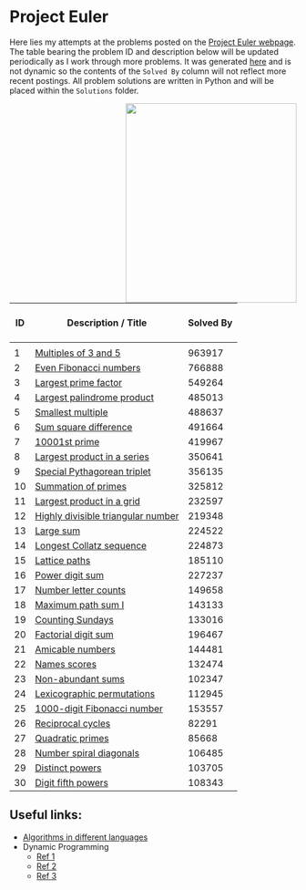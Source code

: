 # Project Euler
Here lies my attempts at the problems posted on the [Project Euler webpage](https://projecteuler.net/archives). The table bearing the problem ID and description below will be updated periodically as I work through more problems. It was generated [here](https://tabletomarkdown.com/convert-website-table-to-markdown/) and is not dynamic so the contents of the `Solved By` column will not reflect more recent postings. All problem solutions are written in Python and will be placed within the `Solutions` folder.

<img align="right" width="300" height="350" src="https://projecteuler.net/images/euler_portrait.png">

| <br>**ID**<br><br> | Description / Title                                                                                                         | Solved By |
| ------------------ | --------------------------------------------------------------------------------------------------------------------------- | --------- |
|  |
| 1                  | [Multiples of 3 and 5](https://projecteuler.net/problem=1 "Published on Friday, 5th October 2001, 06:00 pm")                | 963917    |
| 2                  | [Even Fibonacci numbers](https://projecteuler.net/problem=2 "Published on Friday, 19th October 2001, 06:00 pm")             | 766888    |
| 3                  | [Largest prime factor](https://projecteuler.net/problem=3 "Published on Friday, 2nd November 2001, 06:00 pm")               | 549264    |
| 4                  | [Largest palindrome product](https://projecteuler.net/problem=4 "Published on Friday, 16th November 2001, 06:00 pm")        | 485013    |
| 5                  | [Smallest multiple](https://projecteuler.net/problem=5 "Published on Friday, 30th November 2001, 06:00 pm")                 | 488637    |
| 6                  | [Sum square difference](https://projecteuler.net/problem=6 "Published on Friday, 14th December 2001, 06:00 pm")             | 491664    |
| 7                  | [10001st prime](https://projecteuler.net/problem=7 "Published on Friday, 28th December 2001, 06:00 pm")                     | 419967    |
| 8                  | [Largest product in a series](https://projecteuler.net/problem=8 "Published on Friday, 11th January 2002, 06:00 pm")        | 350641    |
| 9                  | [Special Pythagorean triplet](https://projecteuler.net/problem=9 "Published on Friday, 25th January 2002, 06:00 pm")        | 356135    |
| 10                 | [Summation of primes](https://projecteuler.net/problem=10 "Published on Friday, 8th February 2002, 06:00 pm")               | 325812    |
| 11                 | [Largest product in a grid](https://projecteuler.net/problem=11 "Published on Friday, 22nd February 2002, 06:00 pm")        | 232597    |
| 12                 | [Highly divisible triangular number](https://projecteuler.net/problem=12 "Published on Friday, 8th March 2002, 06:00 pm")   | 219348    |
| 13                 | [Large sum](https://projecteuler.net/problem=13 "Published on Friday, 22nd March 2002, 06:00 pm")                           | 224522    |
| 14                 | [Longest Collatz sequence](https://projecteuler.net/problem=14 "Published on Friday, 5th April 2002, 06:00 pm")             | 224873    |
| 15                 | [Lattice paths](https://projecteuler.net/problem=15 "Published on Friday, 19th April 2002, 06:00 pm")                       | 185110    |
| 16                 | [Power digit sum](https://projecteuler.net/problem=16 "Published on Friday, 3rd May 2002, 06:00 pm")                        | 227237    |
| 17                 | [Number letter counts](https://projecteuler.net/problem=17 "Published on Friday, 17th May 2002, 06:00 pm")                  | 149658    |
| 18                 | [Maximum path sum I](https://projecteuler.net/problem=18 "Published on Friday, 31st May 2002, 06:00 pm")                    | 143133    |
| 19                 | [Counting Sundays](https://projecteuler.net/problem=19 "Published on Friday, 14th June 2002, 06:00 pm")                     | 133016    |
| 20                 | [Factorial digit sum](https://projecteuler.net/problem=20 "Published on Friday, 21st June 2002, 06:00 pm")                  | 196467    |
| 21                 | [Amicable numbers](https://projecteuler.net/problem=21 "Published on Friday, 5th July 2002, 06:00 pm")                      | 144481    |
| 22                 | [Names scores](https://projecteuler.net/problem=22 "Published on Friday, 19th July 2002, 06:00 pm")                         | 132474    |
| 23                 | [Non-abundant sums](https://projecteuler.net/problem=23 "Published on Friday, 2nd August 2002, 06:00 pm")                   | 102347    |
| 24                 | [Lexicographic permutations](https://projecteuler.net/problem=24 "Published on Friday, 16th August 2002, 06:00 pm")         | 112945    |
| 25                 | [1000-digit Fibonacci number](https://projecteuler.net/problem=25 "Published on Friday, 30th August 2002, 06:00 pm")        | 153557    |
| 26                 | [Reciprocal cycles](https://projecteuler.net/problem=26 "Published on Friday, 13th September 2002, 06:00 pm")               | 82291     |
| 27                 | [Quadratic primes](https://projecteuler.net/problem=27 "Published on Friday, 27th September 2002, 06:00 pm")                | 85668     |
| 28                 | [Number spiral diagonals](https://projecteuler.net/problem=28 "Published on Friday, 11th October 2002, 06:00 pm")           | 106485    |
| 29                 | [Distinct powers](https://projecteuler.net/problem=29 "Published on Friday, 25th October 2002, 06:00 pm")                   | 103705    |
| 30                 | [Digit fifth powers](https://projecteuler.net/problem=30 "Published on Friday, 8th November 2002, 06:00 pm")                | 108343    |

<!--
| 31                 | [Coin sums](https://projecteuler.net/problem=31 "Published on Friday, 22nd November 2002, 06:00 pm")                        | 83434     |
| 32                 | [Pandigital products](https://projecteuler.net/problem=32 "Published on Friday, 6th December 2002, 06:00 pm")               | 69697     |
| 33                 | [Digit cancelling fractions](https://projecteuler.net/problem=33 "Published on Friday, 20th December 2002, 06:00 pm")       | 70165     |
| 34                 | [Digit factorials](https://projecteuler.net/problem=34 "Published on Friday, 3rd January 2003, 06:00 pm")                   | 92647     |
| 35                 | [Circular primes](https://projecteuler.net/problem=35 "Published on Friday, 17th January 2003, 06:00 pm")                   | 83033     |
| 36                 | [Double-base palindromes](https://projecteuler.net/problem=36 "Published on Friday, 31st January 2003, 06:00 pm")           | 87195     |
| 37                 | [Truncatable primes](https://projecteuler.net/problem=37 "Published on Friday, 14th February 2003, 06:00 pm")               | 72010     |
| 38                 | [Pandigital multiples](https://projecteuler.net/problem=38 "Published on Friday, 28th February 2003, 06:00 pm")             | 61519     |
| 39                 | [Integer right triangles](https://projecteuler.net/problem=39 "Published on Friday, 14th March 2003, 06:00 pm")             | 71600     |
| 40                 | [Champernowne's constant](https://projecteuler.net/problem=40 "Published on Friday, 28th March 2003, 06:00 pm")             | 78446     |
| 41                 | [Pandigital prime](https://projecteuler.net/problem=41 "Published on Friday, 11th April 2003, 06:00 pm")                    | 66541     |
| 42                 | [Coded triangle numbers](https://projecteuler.net/problem=42 "Published on Friday, 25th April 2003, 06:00 pm")              | 72823     |
| 43                 | [Sub-string divisibility](https://projecteuler.net/problem=43 "Published on Friday, 9th May 2003, 06:00 pm")                | 58271     |
| 44                 | [Pentagon numbers](https://projecteuler.net/problem=44 "Published on Friday, 23rd May 2003, 06:00 pm")                      | 56952     |
| 45                 | [Triangular, pentagonal, and hexagonal](https://projecteuler.net/problem=45 "Published on Friday, 6th June 2003, 06:00 pm") | 69488     |
| 46                 | [Goldbach's other conjecture](https://projecteuler.net/problem=46 "Published on Friday, 20th June 2003, 06:00 pm")          | 60032     |
| 47                 | [Distinct primes factors](https://projecteuler.net/problem=47 "Published on Friday, 4th July 2003, 06:00 pm")               | 56445     |
| 48                 | [Self powers](https://projecteuler.net/problem=48 "Published on Friday, 18th July 2003, 06:00 pm")                          | 110557    |
| 49                 | [Prime permutations](https://projecteuler.net/problem=49 "Published on Friday, 1st August 2003, 06:00 pm")                  | 56365     |
| 50                 | [Consecutive prime sum](https://projecteuler.net/problem=50 "Published on Friday, 15th August 2003, 06:00 pm")              | 60931     |
| 51  | [Prime digit replacements](https://projecteuler.net/problem=51 "Published on Friday, 29th August 2003, 06:00 pm")                | 32519 |
| 52  | [Permuted multiples](https://projecteuler.net/problem=52 "Published on Friday, 12th September 2003, 06:00 pm")                   | 63595 |
| 53  | [Combinatoric selections](https://projecteuler.net/problem=53 "Published on Friday, 26th September 2003, 06:00 pm")              | 57425 |
| 54  | [Poker hands](https://projecteuler.net/problem=54 "Published on Friday, 10th October 2003, 06:00 pm")                            | 34807 |
| 55  | [Lychrel numbers](https://projecteuler.net/problem=55 "Published on Friday, 24th October 2003, 06:00 pm")                        | 52288 |
| 56  | [Powerful digit sum](https://projecteuler.net/problem=56 "Published on Friday, 7th November 2003, 06:00 pm")                     | 56699 |
| 57  | [Square root convergents](https://projecteuler.net/problem=57 "Published on Friday, 21st November 2003, 06:00 pm")               | 40174 |
| 58  | [Spiral primes](https://projecteuler.net/problem=58 "Published on Friday, 5th December 2003, 06:00 pm")                          | 38777 |
| 59  | [XOR decryption](https://projecteuler.net/problem=59 "Published on Friday, 19th December 2003, 06:00 pm")                        | 39887 |
| 60  | [Prime pair sets](https://projecteuler.net/problem=60 "Published on Friday, 2nd January 2004, 06:00 pm")                         | 25458 |
| 61  | [Cyclical figurate numbers](https://projecteuler.net/problem=61 "Published on Friday, 16th January 2004, 06:00 pm")              | 24298 |
| 62  | [Cubic permutations](https://projecteuler.net/problem=62 "Published on Friday, 30th January 2004, 06:00 pm")                     | 30110 |
| 63  | [Powerful digit counts](https://projecteuler.net/problem=63 "Published on Friday, 13th February 2004, 06:00 pm")                 | 41781 |
| 64  | [Odd period square roots](https://projecteuler.net/problem=64 "Published on Friday, 27th February 2004, 06:00 pm")               | 21072 |
| 65  | [Convergents of e](https://projecteuler.net/problem=65 "Published on Friday, 12th March 2004, 06:00 pm")                         | 28720 |
| 66  | [Diophantine equation](https://projecteuler.net/problem=66 "Published on Friday, 26th March 2004, 06:00 pm")                     | 18689 |
| 67  | [Maximum path sum II](https://projecteuler.net/problem=67 "Published on Friday, 9th April 2004, 06:00 pm")                       | 93969 |
| 68  | [Magic 5-gon ring](https://projecteuler.net/problem=68 "Published on Friday, 23rd April 2004, 06:00 pm")                         | 19781 |
| 69  | [Totient maximum](https://projecteuler.net/problem=69 "Published on Friday, 7th May 2004, 06:00 pm")                             | 33425 |
| 70  | [Totient permutation](https://projecteuler.net/problem=70 "Published on Friday, 21st May 2004, 06:00 pm")                        | 21235 |
| 71  | [Ordered fractions](https://projecteuler.net/problem=71 "Published on Friday, 4th June 2004, 06:00 pm")                          | 28109 |
| 72  | [Counting fractions](https://projecteuler.net/problem=72 "Published on Friday, 18th June 2004, 06:00 pm")                        | 21313 |
| 73  | [Counting fractions in a range](https://projecteuler.net/problem=73 "Published on Friday, 2nd July 2004, 06:00 pm")              | 23994 |
| 74  | [Digit factorial chains](https://projecteuler.net/problem=74 "Published on Friday, 16th July 2004, 06:00 pm")                    | 25622 |
| 75  | [Singular integer right triangles](https://projecteuler.net/problem=75 "Published on Friday, 30th July 2004, 06:00 pm")          | 17043 |
| 76  | [Counting summations](https://projecteuler.net/problem=76 "Published on Friday, 13th August 2004, 06:00 pm")                     | 27450 |
| 77  | [Prime summations](https://projecteuler.net/problem=77 "Published on Friday, 27th August 2004, 06:00 pm")                        | 18192 |
| 78  | [Coin partitions](https://projecteuler.net/problem=78 "Published on Friday, 10th September 2004, 06:00 pm")                      | 15940 |
| 79  | [Passcode derivation](https://projecteuler.net/problem=79 "Published on Friday, 17th September 2004, 06:00 pm")                  | 39802 |
| 80  | [Square root digital expansion](https://projecteuler.net/problem=80 "Published on Friday, 8th October 2004, 06:00 pm")           | 18903 |
| 81  | [Path sum: two ways](https://projecteuler.net/problem=81 "Published on Friday, 22nd October 2004, 06:00 pm")                     | 33121 |
| 82  | [Path sum: three ways](https://projecteuler.net/problem=82 "Published on Friday, 5th November 2004, 06:00 pm")                   | 20174 |
| 83  | [Path sum: four ways](https://projecteuler.net/problem=83 "Published on Friday, 19th November 2004, 06:00 pm")                   | 17258 |
| 84  | [Monopoly odds](https://projecteuler.net/problem=84 "Published on Friday, 3rd December 2004, 06:00 pm")                          | 11885 |
| 85  | [Counting rectangles](https://projecteuler.net/problem=85 "Published on Friday, 17th December 2004, 06:00 pm")                   | 23631 |
| 86  | [Cuboid route](https://projecteuler.net/problem=86 "Published on Friday, 7th January 2005, 06:00 pm")                            | 11944 |
| 87  | [Prime power triples](https://projecteuler.net/problem=87 "Published on Friday, 21st January 2005, 06:00 pm")                    | 19931 |
| 88  | [Product-sum numbers](https://projecteuler.net/problem=88 "Published on Friday, 4th February 2005, 06:00 pm")                    | 9411  |
| 89  | [Roman numerals](https://projecteuler.net/problem=89 "Published on Friday, 18th February 2005, 06:00 pm")                        | 20321 |
| 90  | [Cube digit pairs](https://projecteuler.net/problem=90 "Published on Friday, 4th March 2005, 06:00 pm")                          | 10531 |
| 91  | [Right triangles with integer coordinates](https://projecteuler.net/problem=91 "Published on Friday, 18th March 2005, 06:00 pm") | 14614 |
| 92  | [Square digit chains](https://projecteuler.net/problem=92 "Published on Friday, 1st April 2005, 06:00 pm")                       | 40197 |
| 93  | [Arithmetic expressions](https://projecteuler.net/problem=93 "Published on Friday, 15th April 2005, 06:00 pm")                   | 11042 |
| 94  | [Almost equilateral triangles](https://projecteuler.net/problem=94 "Published on Friday, 29th April 2005, 06:00 pm")             | 11562 |
| 95  | [Amicable chains](https://projecteuler.net/problem=95 "Published on Friday, 13th May 2005, 06:00 pm")                            | 13450 |
| 96  | [Su Doku](https://projecteuler.net/problem=96 "Published on Friday, 27th May 2005, 06:00 pm")                                    | 16213 |
| 97  | [Large non-Mersenne prime](https://projecteuler.net/problem=97 "Published on Friday, 10th June 2005, 06:00 pm")                  | 41969 |
| 98  | [Anagramic squares](https://projecteuler.net/problem=98 "Published on Friday, 17th June 2005, 06:00 pm")                         | 10633 |
| 99  | [Largest exponential](https://projecteuler.net/problem=99 "Published on Friday, 1st July 2005, 06:00 pm")                        | 29331 |
| 100 | [Arranged probability](https://projecteuler.net/problem=100 "Published on Friday, 15th July 2005, 06:00 pm")                     | 15374 |

-->

## Useful links:
- [Algorithms in different languages](http://rosettacode.org/wiki/Rosetta_Code)
- Dynamic Programming
  - [Ref 1](https://www.cs.cmu.edu/~avrim/451f09/lectures/lect1001.pdf)
  - [Ref 2](https://runestone.academy/runestone/books/published/pythonds/Recursion/DynamicProgramming.html)
  - [Ref 3](https://www.educative.io/blog/python-dynamic-programming-tutorial)
  
